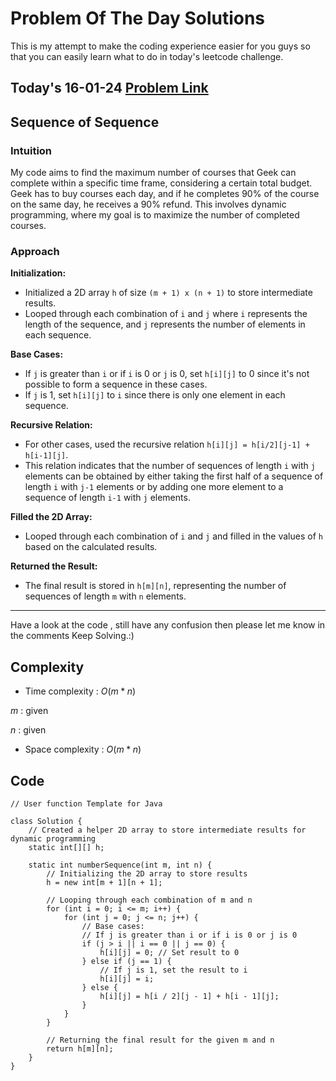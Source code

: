 # Problem Of The Day Solutions

This is my attempt to make the coding experience easier for you guys so that you can easily learn what to do in today's leetcode challenge.

## Today's 16-01-24 [Problem Link](https://www.geeksforgeeks.org/problems/sequence-of-sequence1155/1)
## Sequence of Sequence

### Intuition
My code aims to find the maximum number of courses that Geek can complete within a specific time frame, considering a certain total budget. Geek has to buy courses each day, and if he completes 90% of the course on the same day, he receives a 90% refund. This involves dynamic programming, where my goal is to maximize the number of completed courses.

### Approach

**Initialization:**
   - Initialized a 2D array `h` of size `(m + 1) x (n + 1)` to store intermediate results.
   - Looped through each combination of `i` and `j` where `i` represents the length of the sequence, and `j` represents the number of elements in each sequence.

**Base Cases:**
   - If `j` is greater than `i` or if `i` is 0 or `j` is 0, set `h[i][j]` to 0 since it's not possible to form a sequence in these cases.
   - If `j` is 1, set `h[i][j]` to `i` since there is only one element in each sequence.

**Recursive Relation:**
   - For other cases, used the recursive relation `h[i][j] = h[i/2][j-1] + h[i-1][j]`.
   - This relation indicates that the number of sequences of length `i` with `j` elements can be obtained by either taking the first half of a sequence of length `i` with `j-1` elements or by adding one more element to a sequence of length `i-1` with `j` elements.

**Filled the 2D Array:**
   - Looped through each combination of `i` and `j` and filled in the values of `h` based on the calculated results.

**Returned the Result:**
   - The final result is stored in `h[m][n]`, representing the number of sequences of length `m` with `n` elements.

---
Have a look at the code , still have any confusion then please let me know in the comments
Keep Solving.:)

## Complexity
- Time complexity : $O(m*n)$
<!-- Add your time complexity here, e.g. $$O())$$ -->
$m$ : given

$n$ : given
- Space complexity : $O(m*n)$
<!-- Add your space complexity here, e.g. $$O(n)$$ -->

## Code
```
// User function Template for Java

class Solution {
    // Created a helper 2D array to store intermediate results for dynamic programming
    static int[][] h;

    static int numberSequence(int m, int n) {
        // Initializing the 2D array to store results
        h = new int[m + 1][n + 1];

        // Looping through each combination of m and n
        for (int i = 0; i <= m; i++) {
            for (int j = 0; j <= n; j++) {
                // Base cases:
                // If j is greater than i or if i is 0 or j is 0
                if (j > i || i == 0 || j == 0) {
                    h[i][j] = 0; // Set result to 0
                } else if (j == 1) {
                    // If j is 1, set the result to i
                    h[i][j] = i;
                } else {
                    h[i][j] = h[i / 2][j - 1] + h[i - 1][j];
                }
            }
        }

        // Returning the final result for the given m and n
        return h[m][n];
    }
}
```

